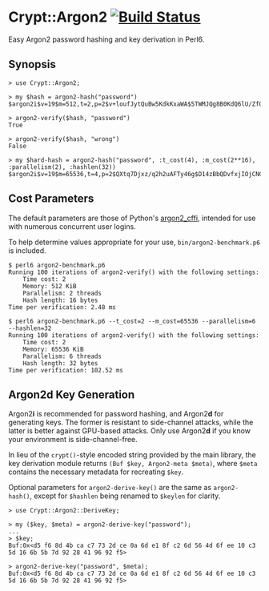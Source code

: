 # Crypt::Argon2 [![Build Status](https://travis-ci.org/skinkade/p6-crypt-argon2.svg?branch=master)](https://travis-ci.org/skinkade/p6-crypt-argon2)
Easy Argon2 password hashing and key derivation in Perl6.

## Synopsis
```
> use Crypt::Argon2;

> my $hash = argon2-hash("password")
$argon2i$v=19$m=512,t=2,p=2$v+loufJytQuBw5KdkKxaWA$5TWMJQg8B0KdQ6lU/ZfQWg

> argon2-verify($hash, "password")
True

> argon2-verify($hash, "wrong")
False

> my $hard-hash = argon2-hash("password", :t_cost(4), :m_cost(2**16), :parallelism(2), :hashlen(32))
$argon2i$v=19$m=65536,t=4,p=2$QXtq7Djxz/q2h2uAFTy46g$D14zBbQDvfxjIOjCNCM0CsymTb5lns04CoOIMQUJYcs
```

## Cost Parameters
The default parameters are those of Python's [argon2_cffi](https://github.com/hynek/argon2_cffi),
intended for use with numerous concurrent user logins.

To help determine values appropriate for your use, `bin/argon2-benchmark.p6` is included.
```
$ perl6 argon2-benchmark.p6
Running 100 iterations of argon2-verify() with the following settings:
    Time cost: 2
    Memory: 512 KiB
    Parallelism: 2 threads
    Hash length: 16 bytes
Time per verification: 2.48 ms

$ perl6 argon2-benchmark.p6 --t_cost=2 --m_cost=65536 --parallelism=6 --hashlen=32
Running 100 iterations of argon2-verify() with the following settings:
    Time cost: 2
    Memory: 65536 KiB
    Parallelism: 6 threads
    Hash length: 32 bytes
Time per verification: 102.52 ms
```

## Argon2d Key Generation
Argon2**i** is recommended for password hashing, and Argon2**d** for generating
keys. The former is resistant to side-channel attacks, while the latter is
better against GPU-based attacks. Only use Argon2**d** if you know your
environment is side-channel-free.

In lieu of the `crypt()`-style encoded string provided by the main library,
the key derivation module returns `(Buf $key, Argon2-meta $meta)`, where `$meta`
contains the necessary metadata for recreating `$key`.

Optional parameters for `argon2-derive-key()` are the same as `argon2-hash()`,
except for `$hashlen` being renamed to `$keylen` for clarity.

```
> use Crypt::Argon2::DeriveKey;

> my ($key, $meta) = argon2-derive-key("password");
...
> $key;
Buf:0x<d5 f6 8d 4b ca c7 73 2d ce 0a 6d e1 8f c2 6d 56 4d 6f ee 10 c3 5d 16 6b 5b 7d 92 28 41 96 92 f5>

> argon2-derive-key("password", $meta);
Buf:0x<d5 f6 8d 4b ca c7 73 2d ce 0a 6d e1 8f c2 6d 56 4d 6f ee 10 c3 5d 16 6b 5b 7d 92 28 41 96 92 f5>
```
